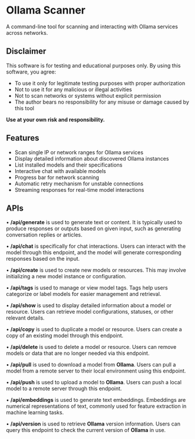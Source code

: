 # Ollama Scanner

A command-line tool for scanning and interacting with Ollama services across networks.

## Disclaimer

This software is for testing and educational purposes only. By using this software, you agree:

- To use it only for legitimate testing purposes with proper authorization
- Not to use it for any malicious or illegal activities
- Not to scan networks or systems without explicit permission
- The author bears no responsibility for any misuse or damage caused by this tool

**Use at your own risk and responsibility.**

## Features

- Scan single IP or network ranges for Ollama services
- Display detailed information about discovered Ollama instances
- List installed models and their specifications
- Interactive chat with available models
- Progress bar for network scanning
- Automatic retry mechanism for unstable connections
- Streaming responses for real-time model interactions

## APIs

•	**/api/generate** is used to generate text or content. It is typically used to produce responses or outputs based on given input, such as generating conversation replies or articles.

•	**/api/chat** is specifically for chat interactions. Users can interact with the model through this endpoint, and the model will generate corresponding responses based on the input.

•	**/api/create** is used to create new models or resources. This may involve initializing a new model instance or configuration.

•	**/api/tags** is used to manage or view model tags. Tags help users categorize or label models for easier management and retrieval.

•	**/api/show** is used to display detailed information about a model or resource. Users can retrieve model configurations, statuses, or other relevant details.

•	**/api/copy** is used to duplicate a model or resource. Users can create a copy of an existing model through this endpoint.

•	**/api/delete** is used to delete a model or resource. Users can remove models or data that are no longer needed via this endpoint.

•	**/api/pull** is used to download a model from **Ollama**. Users can pull a model from a remote server to their local environment using this endpoint.

•	**/api/push** is used to upload a model to **Ollama**. Users can push a local model to a remote server through this endpoint.

•	**/api/embeddings** is used to generate text embeddings. Embeddings are numerical representations of text, commonly used for feature extraction in machine learning tasks.

•	**/api/version** is used to retrieve **Ollama** version information. Users can query this endpoint to check the current version of **Ollama** in use.
